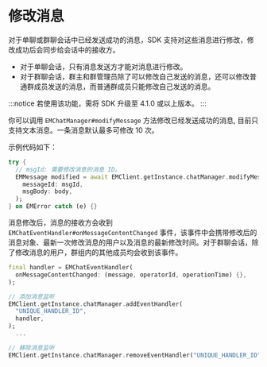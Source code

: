 # 修改消息

对于单聊或群聊会话中已经发送成功的消息，SDK 支持对这些消息进行修改，修改成功后会同步给会话中的接收方。

- 对于单聊会话，只有消息发送方才能对消息进行修改。
- 对于群聊会话，群主和群管理员除了可以修改自己发送的消息，还可以修改普通群成员发送的消息，而普通群成员只能修改自己发送的消息。

:::notice
若使用该功能，需将 SDK 升级至 4.1.0 或以上版本。
:::

你可以调用 `EMChatManager#modifyMessage` 方法修改已经发送成功的消息, 目前只支持文本消息。一条消息默认最多可修改 10 次。

示例代码如下：

```dart
try {
  // msgId: 需要修改消息的消息 ID。
  EMMessage modified = await EMClient.getInstance.chatManager.modifyMessage(
    messageId: msgId,
    msgBody: body,
  );
} on EMError catch (e) {}

```
消息修改后，消息的接收方会收到 `EMChatEventHandler#onMessageContentChanged` 事件，该事件中会携带修改后的消息对象、最新一次修改消息的用户以及消息的最新修改时间。对于群聊会话，除了修改消息的用户，群组内的其他成员均会收到该事件。

```dart
final handler = EMChatEventHandler(
  onMessageContentChanged: (message, operatorId, operationTime) {},
);

// 添加消息监听
EMClient.getInstance.chatManager.addEventHandler(
  "UNIQUE_HANDLER_ID",
  handler,
);
  ...

// 移除消息监听
EMClient.getInstance.chatManager.removeEventHandler("UNIQUE_HANDLER_ID");

```